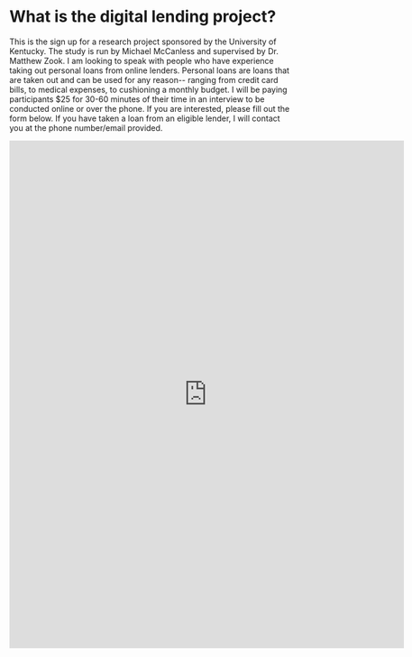 # What is the digital lending project? 
This is the sign up for a research project sponsored by the University of Kentucky. The study is run by Michael McCanless and supervised by Dr. Matthew Zook. I am looking to speak with people who have experience taking out personal loans from online lenders. Personal loans are loans that are taken out and can be used for any reason-- ranging from credit card bills, to medical expenses, to cushioning a monthly budget. I will be paying participants $25 for 30-60 minutes of their time in an interview to be conducted online or over the phone. If you are interested, please fill out the form below. If you have taken a loan from an eligible lender, I will contact you at the phone number/email provided. 
<iframe src="https://docs.google.com/forms/d/e/1FAIpQLSdSxXiMhsMAXsz0mo0kZg4A3T_elcVnt23WyapckgCjDjSsXA/viewform?embedded=true" width="700" height="900" frameborder="0" marginheight="0" marginwidth="0">Loading…</iframe>
